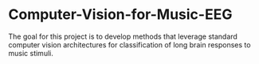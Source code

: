 # Computer-Vision-for-Music-EEG
The goal for this project is to develop methods that leverage standard computer vision architectures for classification of long brain responses to music stimuli. 
